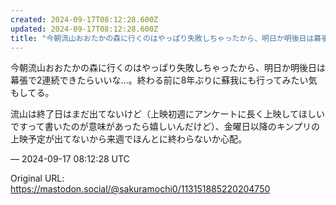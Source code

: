 ```yaml
---
created: 2024-09-17T08:12:28.600Z
updated: 2024-09-17T08:12:28.600Z
title: "今朝流山おおたかの森に行くのはやっぱり失敗しちゃったから、明日か明後日は幕張で2[...]"
---
```


<p>今朝流山おおたかの森に行くのはやっぱり失敗しちゃったから、明日か明後日は幕張で2連続できたらいいな…。終わる前に8年ぶりに蘇我にも行ってみたい気もしてる。</p><p>流山は終了日はまだ出てないけど（上映初週にアンケートに長く上映してほしいですって書いたのが意味があったら嬉しいんだけど）、金曜日以降のキンプリの上映予定が出てないから来週でほんとに終わらないか心配。</p>

&mdash; 2024-09-17 08:12:28 UTC

Original URL: https://mastodon.social/@sakuramochi0/113151885220204750
